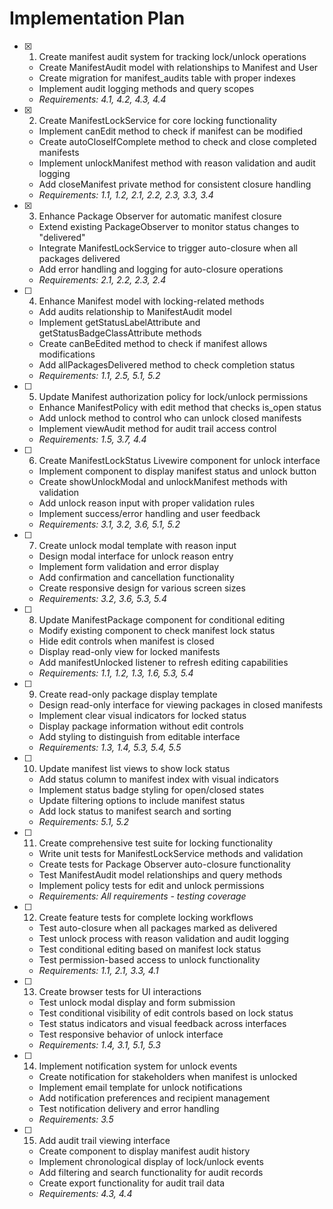 # Implementation Plan

- [x] 1. Create manifest audit system for tracking lock/unlock operations
  - Create ManifestAudit model with relationships to Manifest and User
  - Create migration for manifest_audits table with proper indexes
  - Implement audit logging methods and query scopes
  - _Requirements: 4.1, 4.2, 4.3, 4.4_

- [x] 2. Create ManifestLockService for core locking functionality
  - Implement canEdit method to check if manifest can be modified
  - Create autoCloseIfComplete method to check and close completed manifests
  - Implement unlockManifest method with reason validation and audit logging
  - Add closeManifest private method for consistent closure handling
  - _Requirements: 1.1, 1.2, 2.1, 2.2, 2.3, 3.3, 3.4_

- [x] 3. Enhance Package Observer for automatic manifest closure
  - Extend existing PackageObserver to monitor status changes to "delivered"
  - Integrate ManifestLockService to trigger auto-closure when all packages delivered
  - Add error handling and logging for auto-closure operations
  - _Requirements: 2.1, 2.2, 2.3, 2.4_

- [ ] 4. Enhance Manifest model with locking-related methods
  - Add audits relationship to ManifestAudit model
  - Implement getStatusLabelAttribute and getStatusBadgeClassAttribute methods
  - Create canBeEdited method to check if manifest allows modifications
  - Add allPackagesDelivered method to check completion status
  - _Requirements: 1.1, 2.5, 5.1, 5.2_

- [ ] 5. Update Manifest authorization policy for lock/unlock permissions
  - Enhance ManifestPolicy with edit method that checks is_open status
  - Add unlock method to control who can unlock closed manifests
  - Implement viewAudit method for audit trail access control
  - _Requirements: 1.5, 3.7, 4.4_

- [ ] 6. Create ManifestLockStatus Livewire component for unlock interface
  - Implement component to display manifest status and unlock button
  - Create showUnlockModal and unlockManifest methods with validation
  - Add unlock reason input with proper validation rules
  - Implement success/error handling and user feedback
  - _Requirements: 3.1, 3.2, 3.6, 5.1, 5.2_

- [ ] 7. Create unlock modal template with reason input
  - Design modal interface for unlock reason entry
  - Implement form validation and error display
  - Add confirmation and cancellation functionality
  - Create responsive design for various screen sizes
  - _Requirements: 3.2, 3.6, 5.3, 5.4_

- [ ] 8. Update ManifestPackage component for conditional editing
  - Modify existing component to check manifest lock status
  - Hide edit controls when manifest is closed
  - Display read-only view for locked manifests
  - Add manifestUnlocked listener to refresh editing capabilities
  - _Requirements: 1.1, 1.2, 1.3, 1.6, 5.3, 5.4_

- [ ] 9. Create read-only package display template
  - Design read-only interface for viewing packages in closed manifests
  - Implement clear visual indicators for locked status
  - Display package information without edit controls
  - Add styling to distinguish from editable interface
  - _Requirements: 1.3, 1.4, 5.3, 5.4, 5.5_

- [ ] 10. Update manifest list views to show lock status
  - Add status column to manifest index with visual indicators
  - Implement status badge styling for open/closed states
  - Update filtering options to include manifest status
  - Add lock status to manifest search and sorting
  - _Requirements: 5.1, 5.2_

- [ ] 11. Create comprehensive test suite for locking functionality
  - Write unit tests for ManifestLockService methods and validation
  - Create tests for Package Observer auto-closure functionality
  - Test ManifestAudit model relationships and query methods
  - Implement policy tests for edit and unlock permissions
  - _Requirements: All requirements - testing coverage_

- [ ] 12. Create feature tests for complete locking workflows
  - Test auto-closure when all packages marked as delivered
  - Test unlock process with reason validation and audit logging
  - Test conditional editing based on manifest lock status
  - Test permission-based access to unlock functionality
  - _Requirements: 1.1, 2.1, 3.3, 4.1_

- [ ] 13. Create browser tests for UI interactions
  - Test unlock modal display and form submission
  - Test conditional visibility of edit controls based on lock status
  - Test status indicators and visual feedback across interfaces
  - Test responsive behavior of unlock interface
  - _Requirements: 1.4, 3.1, 5.1, 5.3_

- [ ] 14. Implement notification system for unlock events
  - Create notification for stakeholders when manifest is unlocked
  - Implement email template for unlock notifications
  - Add notification preferences and recipient management
  - Test notification delivery and error handling
  - _Requirements: 3.5_

- [ ] 15. Add audit trail viewing interface
  - Create component to display manifest audit history
  - Implement chronological display of lock/unlock events
  - Add filtering and search functionality for audit records
  - Create export functionality for audit trail data
  - _Requirements: 4.3, 4.4_